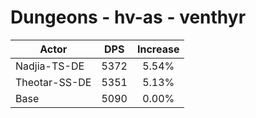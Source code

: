 # Dungeons - hv-as - venthyr
| Actor | DPS | Increase |
|---|:---:|:---:|
|Nadjia-TS-DE|5372|5.54%|
|Theotar-SS-DE|5351|5.13%|
|Base|5090|0.00%|

